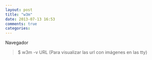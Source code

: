 ```yaml
---
layout: post
title: "w3m"
date: 2013-07-13 16:53
comments: true
categories: 
---
```

Navegador

>$ w3m -v URL (Para visualizar las url con imágenes en las tty)

